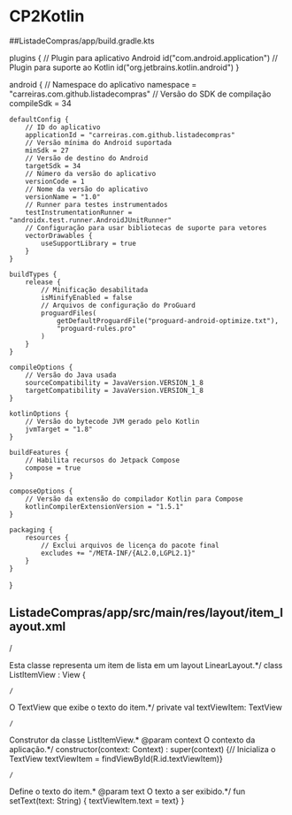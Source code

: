 # CP2Kotlin

##ListadeCompras/app/build.gradle.kts

plugins {
    // Plugin para aplicativo Android
    id("com.android.application")
    // Plugin para suporte ao Kotlin
    id("org.jetbrains.kotlin.android")
}

android {
    // Namespace do aplicativo
    namespace = "carreiras.com.github.listadecompras"
    // Versão do SDK de compilação
    compileSdk = 34

    defaultConfig {
        // ID do aplicativo
        applicationId = "carreiras.com.github.listadecompras"
        // Versão mínima do Android suportada
        minSdk = 27
        // Versão de destino do Android
        targetSdk = 34
        // Número da versão do aplicativo
        versionCode = 1
        // Nome da versão do aplicativo
        versionName = "1.0"
        // Runner para testes instrumentados
        testInstrumentationRunner = "androidx.test.runner.AndroidJUnitRunner"
        // Configuração para usar bibliotecas de suporte para vetores
        vectorDrawables {
            useSupportLibrary = true
        }
    }

    buildTypes {
        release {
            // Minificação desabilitada
            isMinifyEnabled = false
            // Arquivos de configuração do ProGuard
            proguardFiles(
                getDefaultProguardFile("proguard-android-optimize.txt"),
                "proguard-rules.pro"
            )
        }
    }

    compileOptions {
        // Versão do Java usada
        sourceCompatibility = JavaVersion.VERSION_1_8
        targetCompatibility = JavaVersion.VERSION_1_8
    }

    kotlinOptions {
        // Versão do bytecode JVM gerado pelo Kotlin
        jvmTarget = "1.8"
    }

    buildFeatures {
        // Habilita recursos do Jetpack Compose
        compose = true
    }

    composeOptions {
        // Versão da extensão do compilador Kotlin para Compose
        kotlinCompilerExtensionVersion = "1.5.1"
    }

    packaging {
        resources {
            // Exclui arquivos de licença do pacote final
            excludes += "/META-INF/{AL2.0,LGPL2.1}"
        }
    }
}


## ListadeCompras/app/src/main/res/layout/item_layout.xml

/
 
Esta classe representa um item de lista em um layout LinearLayout.*/
class ListItemView : View {

    /
     
O TextView que exibe o texto do item.*/
  private val textViewItem: TextView

    /
     
Construtor da classe ListItemView.*
@param context O contexto da aplicação.*/
constructor(context: Context) : super(context) {// Inicializa o TextView
    textViewItem = findViewById(R.id.textViewItem)}

    /
     
Define o texto do item.*
@param text O texto a ser exibido.*/
fun setText(text: String) {
    textViewItem.text = text}
}
